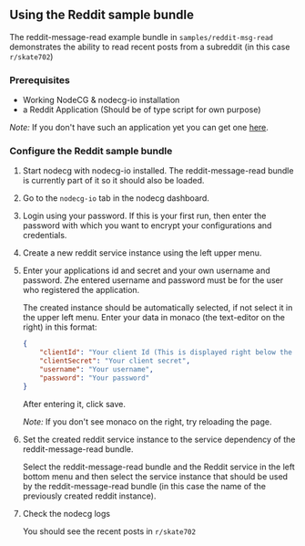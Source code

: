 ## Using the Reddit sample bundle

The reddit-message-read example bundle in `samples/reddit-msg-read` demonstrates the ability to read recent posts from a subreddit (in this case `r/skate702`)

### Prerequisites

-   Working NodeCG & nodecg-io installation
-   a Reddit Application (Should be of type script for own purpose)

_Note:_ If you don't have such an application yet you can get one [here](https://www.reddit.com/prefs/apps).

### Configure the Reddit sample bundle

1. Start nodecg with nodecg-io installed. The reddit-message-read bundle is currently part of it so it should also be loaded.

2. Go to the `nodecg-io` tab in the nodecg dashboard.

3. Login using your password. If this is your first run, then enter the password with which you want to encrypt your configurations and credentials.

4. Create a new reddit service instance using the left upper menu.

5. Enter your applications id and secret and your own username and password. Zhe entered username and password must be for the  user who registered the application.

    The created instance should be automatically selected, if not select it in the upper left menu. Enter your data in monaco (the text-editor on the right) in this format:

    ```json
    {
        "clientId": "Your client Id (This is displayed right below the application name)",
        "clientSecret": "Your client secret",
        "username": "Your username",
        "password": "Your password"
    }
    ```

    After entering it, click save.

    _Note:_ If you don't see monaco on the right, try reloading the page.

6. Set the created reddit service instance to the service dependency of the reddit-message-read bundle.

    Select the reddit-message-read bundle and the Reddit service in the left bottom menu and then select the service instance that should be used by the reddit-message-read bundle (in this case the name of the previously created reddit instance).

7. Check the nodecg logs

    You should see the recent posts in `r/skate702`
